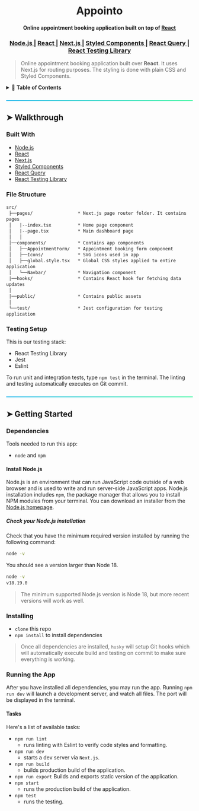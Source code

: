 <div align="center">
<h1>Appointo</h1>
<h4>Online appointment booking application built on top of <a href="https://react.dev/" target="_blank">React</a></h4>
</div>

<div align="center">
  <h3>
    <a href="https://nodejs.org/en" target="_blank">
      Node.js
    </a>
    <span> | </span>
    <a href="https://react.dev/" target="_blank">
      React
    </a>
    <span> | </span>
    <a href="https://nextjs.org/" target="_blank">
      Next.js
    </a>
    <span> | </span>
    <a href="https://styled-components.com/" target="_blank">
      Styled Components
    </a>
    <span> | </span>
    <a href="https://tanstack.com/query/latest/docs/framework/react/overview" target="_blank">
      React Query
    </a>
    <span> | </span>
    <a href="https://testing-library.com/docs/react-testing-library/intro/" target="_blank">
      React Testing Library
    </a>
  </h3>
</div>

> Online appointment booking application built over **React**. It uses Next.js for routing purposes. The styling is done with plain CSS and Styled Components.

<details>
<summary>📖 <b>Table of Contents</b></summary>
<br />

[![-----------------------------------------------------][colored-line]](#table-of-contents)

## ➤ Table of Contents

* [➤ Walkthrough](#-walkthrough)
  * [Built With](#built-with)
  * [File Structure](#file-structure)
  * [Testing Setup](#testing-setup)
* [➤ Getting Started](#-getting-started)
  * [Dependencies](#dependencies)
  * [Install Node.js](#install-nodejs)
  * [Check your Node.js installation](#check-your-nodejs-installation)
  * [Installing](#installing)
  * [Running the App](#running-the-app)
  * [Tasks](#tasks)
</details>

[![-----------------------------------------------------][colored-line]](#installation)

## ➤ Walkthrough


### Built With

- [Node.js](https://nodejs.org/en/)
- [React](https://react.dev/)
- [Next.js](https://nextjs.org/)
- [Styled Components](https://styled-components.com/)
- [React Query](https://tanstack.com/query/latest/docs/framework/react/overview)
- [React Testing Library](https://testing-library.com/docs/react-testing-library/intro/)


### File Structure

```
src/
 ├──pages/                 * Next.js page router folder. It contains pages
 │   |--index.tsx          * Home page component
 │   |--page.tsx           * Main dashboard page
 │   │
 │──components/            * Contains app components
 │   ├──AppointmentForm/   * Appointment booking form component
 │   ├──Icons/             * SVG icons used in app
 │   ├──global.style.tsx   * Global CSS styles applied to entire application
 │   └──Navbar/            * Navigation component
 |──hooks/                 * Contains React hook for fetching data updates
 │
 |──public/                * Contains public assets
 │
 └──test/                  * Jest configuration for testing application
```

### Testing Setup
This is our testing stack:
* React Testing Library
* Jest
* Eslint

To run unit and integration tests, type `npm test` in the terminal. The linting and testing automatically executes on Git commit.


[![-----------------------------------------------------][colored-line]](#installation)

## ➤ Getting Started

### Dependencies
Tools needed to run this app:
* `node` and `npm`

#### Install Node.js

Node.js is an environment that can run JavaScript code outside of a web browser and is used to write and run server-side JavaScript apps. Node.js installation includes `npm`, the package manager that allows you to install NPM modules from your terminal.
You can download an installer from the [Node.js homepage](https://nodejs.org/en/).

##### Check your Node.js installation

Check that you have the minimum required version installed by running the following command:

```sh
node -v
```

You should see a version larger than Node 18.

```sh
node -v
v18.19.0
```

> The minimum supported Node.js version is Node 18, but more recent versions will work as well.


### Installing
* `clone` this repo
* `npm install` to install dependencies

> Once all dependencies are installed, `husky` will setup Git hooks which will automatically execute build and testing on commit to make sure everything is working.

### Running the App
After you have installed all dependencies, you may run the app. Running `npm run dev` will launch a development server, and watch all files. The port will be displayed in the terminal.

#### Tasks
Here's a list of available tasks:
* `npm run lint`
  * runs linting with Eslint to verify code styles and formatting.
* `npm run dev`
  * starts a dev server via `Next.js`.
* `npm run build`
  * builds production build of the application.
* `npm run export` Builds and exports static version of the application.
* `npm start`
  * runs the production build of the application.
* `npm test`
  * runs the testing.


<!-- MARKDOWN LINKS & IMAGES -->
<!-- https://www.markdownguide.org/basic-syntax/#reference-style-links -->
[colored-line]: ./.docs/aqua.png